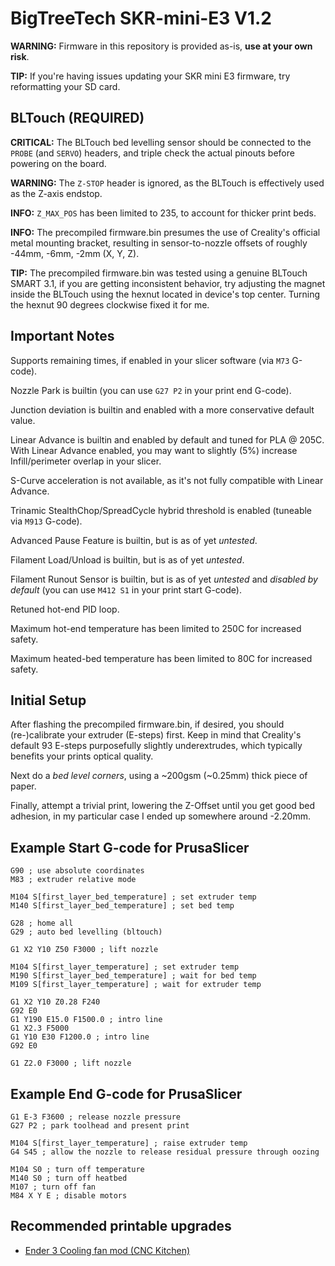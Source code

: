 # BigTreeTech SKR-mini-E3 V1.2

**WARNING:** Firmware in this repository is provided as-is, **use at your own risk**.

**TIP:** If you're having issues updating your SKR mini E3 firmware, try reformatting your SD card.

## BLTouch (__REQUIRED__)

**CRITICAL:** The BLTouch bed levelling sensor should be connected to the `PROBE` (and `SERVO`) headers,
and triple check the actual pinouts before powering on the board.

**WARNING:** The `Z-STOP` header is ignored, as the BLTouch is effectively used as the Z-axis endstop.

**INFO:** `Z_MAX_POS` has been limited to 235, to account for thicker print beds.

**INFO:** The precompiled firmware.bin presumes the use of Creality's official metal mounting bracket,
resulting in sensor-to-nozzle offsets of roughly -44mm, -6mm, -2mm (X, Y, Z).

**TIP:** The precompiled firmware.bin was tested using a genuine BLTouch SMART 3.1, if you are
getting inconsistent behavior, try adjusting the magnet inside the BLTouch using the hexnut
located in device's top center. Turning the hexnut 90 degrees clockwise fixed it for me.

## Important Notes

Supports remaining times, if enabled in your slicer software (via `M73` G-code).

Nozzle Park is builtin (you can use `G27 P2` in your print end G-code).

Junction deviation is builtin and enabled with a more conservative default value.

Linear Advance is builtin and enabled by default and tuned for PLA @ 205C.
With Linear Advance enabled, you may want to slightly (5%) increase Infill/perimeter overlap in your slicer.

S-Curve acceleration is not available, as it's not fully compatible with Linear Advance.

Trinamic StealthChop/SpreadCycle hybrid threshold is enabled (tuneable via `M913` G-code).

Advanced Pause Feature is builtin, but is as of yet _untested_.

Filament Load/Unload is builtin, but is as of yet _untested_.

Filament Runout Sensor is builtin, but is as of yet _untested_
and _disabled by default_ (you can use `M412 S1` in your print start G-code).

Retuned hot-end PID loop.

Maximum hot-end temperature has been limited to 250C for increased safety.

Maximum heated-bed temperature has been limited to 80C for increased safety.

## Initial Setup

After flashing the precompiled firmware.bin, if desired, you should (re-)calibrate 
your extruder (E-steps) first. Keep in mind that Creality's default 93 E-steps
purposefully slightly underextrudes, which typically benefits your prints
optical quality.

Next do a _bed level corners_, using a ~200gsm (~0.25mm) thick piece of paper.

Finally, attempt a trivial print, lowering the Z-Offset until you get good
bed adhesion, in my particular case I ended up somewhere around -2.20mm.

## Example Start G-code for PrusaSlicer

```
G90 ; use absolute coordinates
M83 ; extruder relative mode

M104 S[first_layer_bed_temperature] ; set extruder temp
M140 S[first_layer_bed_temperature] ; set bed temp

G28 ; home all
G29 ; auto bed levelling (bltouch)

G1 X2 Y10 Z50 F3000 ; lift nozzle

M104 S[first_layer_temperature] ; set extruder temp
M190 S[first_layer_bed_temperature] ; wait for bed temp
M109 S[first_layer_temperature] ; wait for extruder temp

G1 X2 Y10 Z0.28 F240
G92 E0
G1 Y190 E15.0 F1500.0 ; intro line
G1 X2.3 F5000
G1 Y10 E30 F1200.0 ; intro line
G92 E0

G1 Z2.0 F3000 ; lift nozzle

```

## Example End G-code for PrusaSlicer

```
G1 E-3 F3600 ; release nozzle pressure
G27 P2 ; park toolhead and present print

M104 S[first_layer_temperature] ; raise extruder temp
G4 S45 ; allow the nozzle to release residual pressure through oozing

M104 S0 ; turn off temperature
M140 S0 ; turn off heatbed
M107 ; turn off fan
M84 X Y E ; disable motors
```

## Recommended printable upgrades

- [Ender 3 Cooling fan mod (CNC Kitchen)](https://www.thingiverse.com/thing:3437925)
